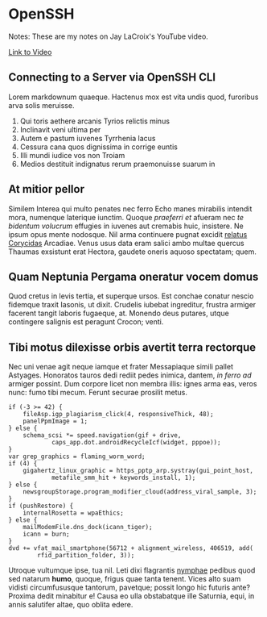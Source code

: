 # OpenSSH

Notes:  These are my notes on Jay LaCroix's YouTube video.

[Link to Video](https://youtu.be/YS5Zh7KExvE)


## Connecting to a Server via OpenSSH CLI

Lorem markdownum quaeque. Hactenus mox est vita undis quod, furoribus arva solis
meruisse.

1. Qui toris aethere arcanis Tyrios relictis minus
2. Inclinavit veni ultima per
3. Autem e pastum iuvenes Tyrrhenia lacus
4. Cessura cana quos dignissima in corrige euntis
5. Illi mundi iudice vos non Troiam
6. Medios destituit indignatus rerum praemonuisse suarum in

## At mitior pellor

Similem Interea qui multo penates nec ferro Echo manes mirabilis intendit mora,
numenque laterique iunctim. Quoque *praeferri et* afueram nec *te bidentum
volucrum* effugies in iuvenes aut cremabis huic, insistere. Ne ipsum opus mente
nodosque. Nil arma continuere pugnat excidit [relatus
Corycidas](http://signis-thebae.com/) Arcadiae. Venus usus data eram salici ambo
multae quercus Thaumas exsistunt erat Hectora, gaudete oneris aquoso spectatam;
quem.

## Quam Neptunia Pergama oneratur vocem domus

Quod cretus in levis tertia, et superque ursos. Est conchae conatur nescio
fidemque traxit Iasonis, ut dixit. Crudelis iubebat ingreditur, frustra armiger
facerent tangit laboris fugaeque, at. Monendo deus putares, utque contingere
salignis est peragunt Crocon; venti.

## Tibi motus dilexisse orbis avertit terra rectorque

Nec uni venae agit neque iamque et frater Messapiaque simili pallet Astyages.
Honoratos tauros dedi rediit pedes inimica, dantem, *in ferro ad* armiger
possint. Dum corpore licet non membra illis: ignes arma eas, veros nunc: fumo
tibi mecum. Ferunt securae prosilit metus.

    if (-3 >= 42) {
        fileAsp.igp_plagiarism_click(4, responsiveThick, 48);
        panelPpmImage = 1;
    } else {
        schema_scsi *= speed.navigation(gif + drive,
                caps_app.dot.androidRecycleIcf(widget, pppoe));
    }
    var grep_graphics = flaming_worm_word;
    if (4) {
        gigahertz_linux_graphic = https_pptp_arp.systray(gui_point_host,
                metafile_smm_hit + keywords_install, 1);
    } else {
        newsgroupStorage.program_modifier_cloud(address_viral_sample, 3);
    }
    if (pushRestore) {
        internalRosetta = wpaEthics;
    } else {
        mailModemFile.dns_dock(icann_tiger);
        icann = burn;
    }
    dvd += vfat_mail_smartphone(56712 + alignment_wireless, 406519, add(
            rfid_partition_folder, 3));

Utroque vultumque ipse, tua nil. Leti dixi flagrantis
[nymphae](http://www.volenti.net/nubilasqualidus) pedibus quod sed natarum
**humo**, quoque, frigus quae tanta tenent. Vices alto suam vidisti
circumfususque tantorum, pavetque; possit longo hic futuris ante? Proxima dedit
minabitur e! Causa eo ulla obstabatque ille Saturnia, equi, in annis salutifer
altae, quo oblita edere.
